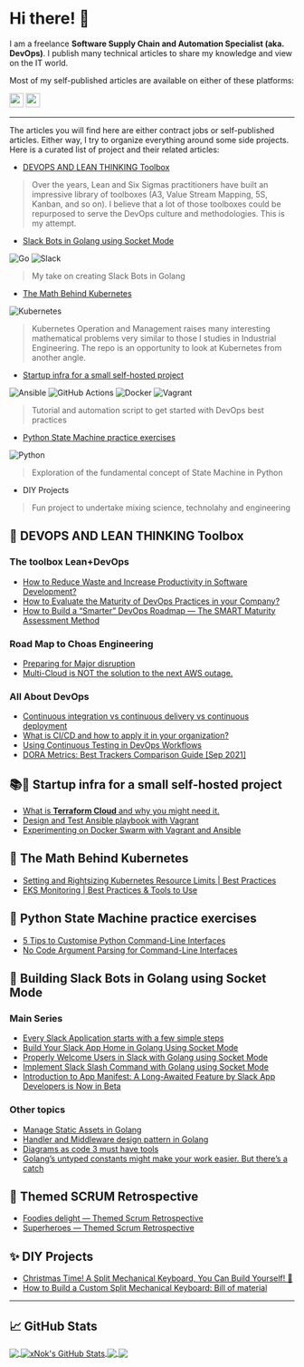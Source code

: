 # Hi there! 👋

I am a freelance **Software Supply Chain and Automation Specialist (aka. DevOps)**. I publish many technical articles to share my knowledge and view on the IT world.

Most of my self-published articles are available on either of these platforms:

<p>
<a href="https://couedeloalexandre.medium.com/"><img src="https://img.shields.io/badge/medium-%2312100E.svg?&style=for-the-badge&logo=medium&logoColor=white" height=25></a> 
<a href="https://dev.to/xnok"><img src="https://img.shields.io/badge/DEV.TO-%230A0A0A.svg?&style=for-the-badge&logo=dev-dot-to&logoColor=white" height=25></a>
</p>

---

The articles you will find here are either contract jobs or self-published articles. Either way, I try to organize everything around some side projects. Here is a curated list of project and their related articles:

* [DEVOPS AND LEAN THINKING Toolbox](https://github.com/xNok/devops-lean-6sigma-toolbox)

> Over the years, Lean and Six Sigmas practitioners have built an impressive library of toolboxes (A3, Value Stream Mapping, 5S, Kanban, and so on). I believe that a lot of those toolboxes could be repurposed to serve the DevOps culture and methodologies. This is my attempt.

* [Slack Bots in Golang using Socket Mode](https://github.com/xNok/slack-go-demo-socketmode) 

![Go](https://img.shields.io/badge/go-%2300ADD8.svg?style=for-the-badge&logo=go&logoColor=white) ![Slack](https://img.shields.io/badge/Slack-4A154B?style=for-the-badge&logo=slack&logoColor=white)

> My take on creating Slack Bots in Golang

* [The Math Behind Kubernetes](https://github.com/xNok/The-math-behind-kubernetes)

![Kubernetes](https://img.shields.io/badge/kubernetes-%23326ce5.svg?style=for-the-badge&logo=kubernetes&logoColor=white)

> Kubernetes Operation and Management raises many interesting mathematical problems very similar to those I studies in Industrial Engineering. The repo is an opportunity to look at Kubernetes from another angle.

* [Startup infra for a small self-hosted project](https://github.com/xNok/infra-bootstrap-tools)

![Ansible](https://img.shields.io/badge/ansible-%231A1918.svg?style=for-the-badge&logo=ansible&logoColor=white) ![GitHub Actions](https://img.shields.io/badge/github%20actions-%232671E5.svg?style=for-the-badge&logo=githubactions&logoColor=white) ![Docker](https://img.shields.io/badge/docker-%230db7ed.svg?style=for-the-badge&logo=docker&logoColor=white) ![Vagrant](https://img.shields.io/badge/vagrant-%231563FF.svg?style=for-the-badge&logo=vagrant&logoColor=white)

> Tutorial and automation script to get started with DevOps best practices

* [Python State Machine practice exercises](https://github.com/xNok/pystatemachine) 

![Python](https://img.shields.io/badge/python-3670A0?style=for-the-badge&logo=python&logoColor=ffdd54)


> Exploration of the fundamental concept of State Machine in Python

* DIY Projects

> Fun project to undertake mixing science, technolahy and engineering


## 🧰 DEVOPS AND LEAN THINKING Toolbox

### The toolbox Lean+DevOps

* [How to Reduce Waste and Increase Productivity in Software Development?](https://faun.pub/how-to-reduce-waste-and-increase-productivity-in-software-development-f333f363f150?sk=a22995ca49b6d109b64f7f41aa9fe32d)
* [How to Evaluate the Maturity of DevOps Practices in your Company?](https://faun.pub/how-to-evaluate-the-maturity-of-devops-practices-in-your-company-58a1ff7246a2?sk=1e0e2060cdb7d122ba5e35da59d50a5f)
* [How to Build a “Smarter” DevOps Roadmap — The SMART Maturity Assessment Method](https://adevait.com/devops/smart-maturity-assessment)

### Road Map to Choas Engineering

* [Preparing for Major disruption](https://faun.pub/road-map-to-choas-engineering-preparing-for-major-disruption-e5dc01c73f2c?sk=6004dd563b542431e7528e11a3f45c3c)
* [Multi-Cloud is NOT the solution to the next AWS outage.](https://faun.pub/multi-cloud-is-not-the-solution-to-the-next-aws-outage-bb41c0b14573?sk=93023b48d622116e0c0248b2cd339de1) 

### All About DevOps

* [Continuous integration vs continuous delivery vs continuous deployment](https://www.gologic.ca/en/continuous-integration-vs-continuous-delivery-vs-continuous-deployment/)
* [What is CI/CD and how to apply it in your organization?](https://www.gologic.ca/en/what-is-ci-cd-and-how-to-apply-it-in-your-organization/)
* [Using Continuous Testing in DevOps Workflows](https://earthly.dev/blog/continuous-testing-in-devops/)
* [DORA Metrics: Best Trackers Comparison Guide [Sep 2021]](https://www.sleuth.io/post/dora-metrics)

## 📚🧰 Startup infra for a small self-hosted project

* [What is **Terraform Cloud** and why you might need it.](https://faun.pub/what-is-terraform-cloud-and-why-you-might-need-it-c9847fb8f6e6?sk=ee85423512f39030bb287a3f2a6623d3)
* [Design and Test Ansible playbook with Vagrant](https://faun.pub/a-disposable-local-test-environment-is-essential-for-devops-sysadmin-af97fa8f3db0?sk=f2f0e3a6b4fe4215cec13019887b6302)
* [Experimenting on Docker Swarm with Vagrant and Ansible](https://faun.pub/experimenting-on-docker-swarm-with-vagrant-and-ansible-bcc2c79ba7c4?sk=1eac227cf3c9ec5dc5abbf06f38e92c3)

## 🧮 The Math Behind Kubernetes

* [Setting and Rightsizing Kubernetes Resource Limits | Best Practices](https://www.containiq.com/post/setting-and-rightsizing-kubernetes-resource-limits)
* [EKS Monitoring | Best Practices & Tools to Use](https://www.containiq.com/post/eks-monitoring)

## 🤖 Python State Machine practice exercises

* [5 Tips to Customise Python Command-Line Interfaces](https://betterprogramming.pub/5-tips-to-customise-python-command-line-interfaces-691b0b39f610?sk=5ac5a76c740bd04f5881af8a485a68a0)
* [No Code Argument Parsing for Command-Line Interfaces](https://medium.com/codex/no-code-argument-parsing-for-command-line-interfaces-79b17a3813f2?sk=680439c5fc3269c513d6010dd4d5ba8e)

## 💬 Building Slack Bots in Golang using Socket Mode
 
### Main Series

* [Every Slack Application starts with a few simple steps](https://medium.com/geekculture/build-slack-application-in-golang-using-socket-mode-setting-up-57f454e63c0a?sk=03196a8c492a76cd7ef9a73628fe4524)
* [Build Your Slack App Home in Golang Using Socket Mode](https://betterprogramming.pub/build-a-slack-app-home-in-golang-using-socket-mode-aff7b855bb31?sk=b8b1f7f3c03972793b26bec02dc3d2cc)
* [Properly Welcome Users in Slack with Golang using Socket Mode](https://levelup.gitconnected.com/properly-welcome-users-in-slack-with-golang-using-socket-mode-9a206d30a34a?sk=24fb8c44c1128cc3ef366d51d4a48812)
* [Implement Slack Slash Command with Golang using Socket Mode](https://levelup.gitconnected.com/implement-slack-slash-command-in-golang-using-socket-mode-ac693e38148c?sk=33e90a65aded42cd4737ff6a137762cc)
* [Introduction to App Manifest: A Long-Awaited Feature by Slack App Developers is Now in Beta](https://levelup.gitconnected.com/introduction-to-app-manifest-a-long-awaited-feature-by-slack-app-developers-is-now-in-beta-fe35e8f914ee?sk=c89236c1d6804b138ae19675b8883079)

### Other topics

* [Manage Static Assets in Golang](https://couedeloalexandre.medium.com/manage-static-assets-with-embed-golang-1-16-75c89c3eea39?sk=d903d7b0532aff64243ef419346f804b)
* [Handler and Middleware design pattern in Golang](https://medium.com/codex/handler-and-middleware-design-pattern-in-golang-de23ec452fce?sk=0eed25a60858ad985ad22274505fb992) 
* [Diagrams as code 3 must have tools](https://medium.com/geekculture/3-diagram-as-code-tools-that-combined-cover-all-your-needs-8f40f57d5cd8?sk=52fe49e20d7b3a37123d07b29b102696)
* [Golang’s untyped constants might make your work easier. But there’s a catch](https://betterprogramming.pub/stop-mixing-constants-with-the-type-string-in-golang-d3589d8ae84d?sk=455a5bb28fc70eae0c3b40013c0526dd)

## 🌱 Themed SCRUM Retrospective

* [Foodies delight — Themed Scrum Retrospective](https://medium.com/agileinsider/foodies-delight-themed-scrum-retrospective-f40e0cffed1b?sk=81d18be55b6e7b8f9d1e1a1dbe1c8ab9) 
* [Superheroes — Themed Scrum Retrospective](https://medium.com/agileinsider/superheros-themed-scrum-retrospective-ea988b4d14e1?sk=f868b8e58f94207b8bb1e1bad8bef40a) 

## ✨ DIY Projects

* [Christmas Time! A Split Mechanical Keyboard, You Can Build Yourself! 🎅](https://couedeloalexandre.medium.com/christmas-time-get-a-keyboard-you-can-build-yourself-5ef27c87210c)
* [How to Build a Custom Split Mechanical Keyboard: Bill of material](https://couedeloalexandre.medium.com/how-to-build-a-custom-split-mechanical-keyboard-bill-of-material-b2cf1ab62fef?sk=5d6ce97fc56fa4b6bd173096c3c9f23f)

---

## &#x1f4c8; GitHub Stats

<a href="https://github.com/xNok/xNok">
  <img align="center" src="https://github-readme-stats.vercel.app/api/top-langs/?username=xNok&theme=cobalt&hide=java,html,css,JavaScript&langs_count=3" />
</a>
<a href="https://github.com/xNok/xNok">
  <img align="center" src="https://github-readme-stats.vercel.app/api?username=xNok&show_icons=true&line_height=27&count_private=true&theme=cobalt" alt="xNok's GitHub Stats" />
</a>

<a href="https://github.com/xNok/infra-bootstrap-tools">
  <img align="center" src="https://github-readme-stats.vercel.app/api/pin/?username=xNok&repo=infra-bootstrap-tools&theme=cobalt" />
</a>

<a href="https://github.com/xNok/slack-go-demo-socketmode">
  <img align="center" src="https://github-readme-stats.vercel.app/api/pin/?username=xNok&repo=slack-go-demo-socketmode&theme=cobalt" />
</a>
